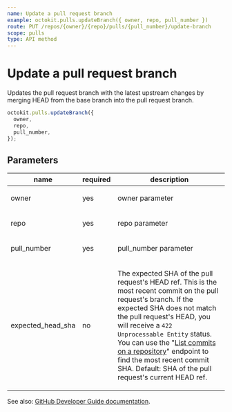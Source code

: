 ```yaml
---
name: Update a pull request branch
example: octokit.pulls.updateBranch({ owner, repo, pull_number })
route: PUT /repos/{owner}/{repo}/pulls/{pull_number}/update-branch
scope: pulls
type: API method
---
```


# Update a pull request branch

Updates the pull request branch with the latest upstream changes by merging HEAD from the base branch into the pull request branch.

```js
octokit.pulls.updateBranch({
  owner,
  repo,
  pull_number,
});
```

## Parameters

<table>
  <thead>
    <tr>
      <th>name</th>
      <th>required</th>
      <th>description</th>
    </tr>
  </thead>
  <tbody>
    <tr><td>owner</td><td>yes</td><td>

owner parameter

</td></tr>
<tr><td>repo</td><td>yes</td><td>

repo parameter

</td></tr>
<tr><td>pull_number</td><td>yes</td><td>

pull_number parameter

</td></tr>
<tr><td>expected_head_sha</td><td>no</td><td>

The expected SHA of the pull request's HEAD ref. This is the most recent commit on the pull request's branch. If the expected SHA does not match the pull request's HEAD, you will receive a `422 Unprocessable Entity` status. You can use the "[List commits on a repository](https://developer.github.com/v3/repos/commits/#list-commits-on-a-repository)" endpoint to find the most recent commit SHA. Default: SHA of the pull request's current HEAD ref.

</td></tr>
  </tbody>
</table>

See also: [GitHub Developer Guide documentation](https://developer.github.com/v3/pulls/#update-a-pull-request-branch).
